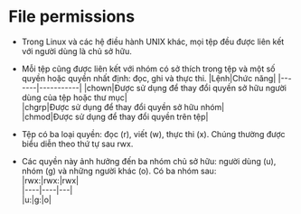 # File permissions
- Trong Linux và các hệ điều hành UNIX khác, mọi tệp đều được liên kết với người dùng là chủ sở hữu. 
- Mỗi tệp cũng được liên kết với nhóm có sở thích trong tệp và một số quyền hoặc quyền nhất định: đọc, ghi và thực thi.
|Lệnh|Chức năng|
|-------|-----------|
|chown|Được sử dụng để thay đổi quyền sở hữu người dùng của tệp hoặc thư mục|  
|chgrp|Được sử dụng để thay đổi quyền sở hữu nhóm|  
|chmod|Được sử dụng để thay đổi quyền trên tệp|  

- Tệp có ba loại quyền: đọc (r), viết (w), thực thi (x). Chúng thường được biểu diễn theo thứ tự sau rwx.  
- Các quyền này ảnh hưởng đến ba nhóm chủ sở hữu: người dùng (u), nhóm (g) và những người khác (o). Có ba nhóm sau:  
|rwx:|rwx:|rwx|  
|----|----|---|  
|u:|g:|o|  
